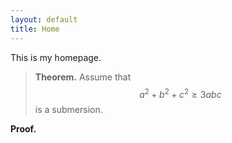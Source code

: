 ```yaml
---
layout: default
title: Home
---
```


This is my homepage.

> **Theorem.** Assume that $$ a^2+b^2+c^2 \ge 3abc $$ is a submersion.

**Proof.**
